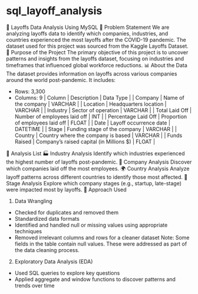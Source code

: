 # sql_layoff_analysis
💼 Layoffs Data Analysis Using MySQL
🧩 Problem Statement
We are analyzing layoffs data to identify which companies, industries, and countries experienced the most layoffs after the COVID-19 pandemic. The dataset used for this project was sourced from the Kaggle Layoffs Dataset.
🎯 Purpose of the Project
The primary objective of this project is to uncover patterns and insights from the layoffs dataset, focusing on industries and timeframes that influenced global workforce reductions.
📊 About the Data
The dataset provides information on layoffs across various companies around the world post-pandemic. It includes:
- Rows: 3,300
- Columns: 9
| Column | Description | Data Type | 
| Company | Name of the company | VARCHAR | 
| Location | Headquarters location | VARCHAR | 
| Industry | Sector of operation | VARCHAR | 
| Total Laid Off | Number of employees laid off | INT | 
| Percentage Laid Off | Proportion of employees laid off | FLOAT | 
| Date | Layoff occurrence date | DATETIME | 
| Stage | Funding stage of the company | VARCHAR | 
| Country | Country where the company is based | VARCHAR | 
| Funds Raised | Company’s raised capital (in Millions $) | FLOAT | 


📌 Analysis List
🏭 Industry Analysis
Identify which industries experienced the highest number of layoffs post-pandemic.
🏢 Company Analysis
Discover which companies laid off the most employees.
🌍 Country Analysis
Analyze layoff patterns across different countries to identify those most affected.
🚀 Stage Analysis
Explore which company stages (e.g., startup, late-stage) were impacted most by layoffs.
🧹 Approach Used
1. Data Wrangling
- Checked for duplicates and removed them
- Standardized data formats
- Identified and handled null or missing values using appropriate techniques
- Removed irrelevant columns and rows for a cleaner dataset
Note: Some fields in the table contain null values. These were addressed as part of the data cleaning process.

2. Exploratory Data Analysis (EDA)
- Used SQL queries to explore key questions
- Applied aggregate and window functions to discover patterns and trends over time


